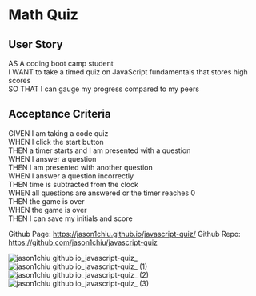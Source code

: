 # Math Quiz

## User Story

AS A coding boot camp student <br>
I WANT to take a timed quiz on JavaScript fundamentals that stores high scores <br>
SO THAT I can gauge my progress compared to my peers

## Acceptance Criteria

GIVEN I am taking a code quiz <br>
WHEN I click the start button <br>
THEN a timer starts and I am presented with a question <br>
WHEN I answer a question <br>
THEN I am presented with another question <br>
WHEN I answer a question incorrectly <br>
THEN time is subtracted from the clock <br>
WHEN all questions are answered or the timer reaches 0 <br>
THEN the game is over <br>
WHEN the game is over <br>
THEN I can save my initials and score <br>

Github Page: https://jason1chiu.github.io/javascript-quiz/
Github Repo: https://github.com/jason1chiu/javascript-quiz

![jason1chiu github io_javascript-quiz_](https://user-images.githubusercontent.com/119711904/212755909-8a07f82e-6815-4d79-a714-e26d1b97849b.png)
![jason1chiu github io_javascript-quiz_ (1)](https://user-images.githubusercontent.com/119711904/212755928-35c6e696-4e2c-4675-9a6f-b120bcd52750.png)
![jason1chiu github io_javascript-quiz_ (2)](https://user-images.githubusercontent.com/119711904/212755939-86c84e64-c9ef-4b20-bc33-813e9eec9eb4.png)
![jason1chiu github io_javascript-quiz_ (3)](https://user-images.githubusercontent.com/119711904/212755954-03ff609f-62bc-4f95-94a5-079cbb23c7db.png)
